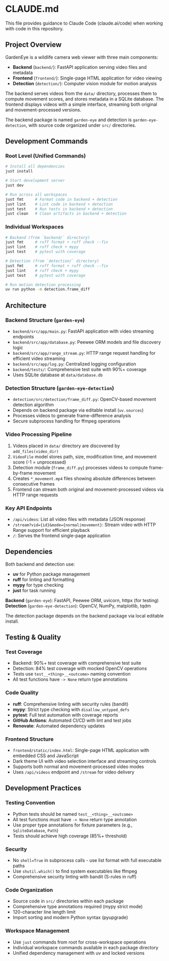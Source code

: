 # CLAUDE.md

This file provides guidance to Claude Code (claude.ai/code) when working with code in this repository.

## Project Overview

GardenEye is a wildlife camera web viewer with three main components:

- **Backend** (`backend/`): FastAPI application serving video files and metadata
- **Frontend** (`frontend/`): Single-page HTML application for video viewing  
- **Detection** (`detection/`): Computer vision module for motion analysis

The backend serves videos from the `data/` directory, processes them to compute movement scores, and stores metadata in a SQLite database. The frontend displays videos with a simple interface, streaming both original and movement-processed versions.

The backend package is named `garden-eye` and detection is `garden-eye-detection`, with source code organized under `src/` directories.

## Development Commands

### Root Level (Unified Commands)
```bash
# Install all dependencies
just install

# Start development server
just dev

# Run across all workspaces
just fmt     # Format code in backend + detection
just lint    # Lint code in backend + detection  
just test    # Run tests in backend + detection
just clean   # Clean artifacts in backend + detection
```

### Individual Workspaces
```bash
# Backend (from `backend/` directory)
just fmt     # ruff format + ruff check --fix
just lint    # ruff check + mypy
just test    # pytest with coverage

# Detection (from `detection/` directory) 
just fmt     # ruff format + ruff check --fix
just lint    # ruff check + mypy
just test    # pytest with coverage

# Run motion detection processing
uv run python -m detection.frame_diff
```

## Architecture

### Backend Structure (`garden-eye`)
- `backend/src/app/main.py`: FastAPI application with video streaming endpoints
- `backend/src/app/database.py`: Peewee ORM models and file discovery logic
- `backend/src/app/range_stream.py`: HTTP range request handling for efficient video streaming
- `backend/src/app/log.py`: Centralized logging configuration
- `backend/tests/`: Comprehensive test suite with 90%+ coverage
- Uses SQLite database at `data/database.db`

### Detection Structure (`garden-eye-detection`)
- `detection/src/detection/frame_diff.py`: OpenCV-based movement detection algorithm
- Depends on backend package via editable install (`uv.sources`)
- Processes videos to generate frame-difference analysis
- Secure subprocess handling for ffmpeg operations

### Video Processing Pipeline
1. Videos placed in `data/` directory are discovered by `add_files(video_dir)`
2. `VideoFile` model stores path, size, modification time, and movement score (-1 = unprocessed)
3. Detection module (`frame_diff.py`) processes videos to compute frame-by-frame movement
4. Creates `*_movement.mp4` files showing absolute differences between consecutive frames
5. Frontend can stream both original and movement-processed videos via HTTP range requests

### Key API Endpoints
- `/api/videos`: List all video files with metadata (JSON response)
- `/stream?vid={id}&mode={normal|movement}`: Stream video with HTTP Range support for efficient playback
- `/`: Serves the frontend single-page application

## Dependencies

Both backend and detection use:
- **uv** for Python package management
- **ruff** for linting and formatting
- **mypy** for type checking
- **just** for task running

**Backend** (`garden-eye`): FastAPI, Peewee ORM, uvicorn, httpx (for testing)
**Detection** (`garden-eye-detection`): OpenCV, NumPy, matplotlib, tqdm

The detection package depends on the backend package via local editable install.

## Testing & Quality

### Test Coverage
- Backend: 90%+ test coverage with comprehensive test suite
- Detection: 84% test coverage with mocked OpenCV operations  
- Tests use `test__<thing>__<outcome>` naming convention
- All test functions have `-> None` return type annotations

### Code Quality
- **ruff**: Comprehensive linting with security rules (bandit)
- **mypy**: Strict type checking with `disallow_untyped_defs`
- **pytest**: Full test automation with coverage reports
- **GitHub Actions**: Automated CI/CD with lint and test jobs
- **Renovate**: Automated dependency updates

### Frontend Structure
- `frontend/static/index.html`: Single-page HTML application with embedded CSS and JavaScript
- Dark theme UI with video selection interface and streaming controls
- Supports both normal and movement-processed video modes
- Uses `/api/videos` endpoint and `/stream` for video delivery

## Development Practices

### Testing Convention
- Python tests should be named `test__<thing>__<outcome>`
- All test functions must have `-> None` return type annotation
- Use proper type annotations for fixture parameters (e.g., `SqliteDatabase`, `Path`)
- Tests should achieve high coverage (85%+ threshold)

### Security
- No `shell=True` in subprocess calls - use list format with full executable paths
- Use `shutil.which()` to find system executables like ffmpeg
- Comprehensive security linting with bandit (S-rules in ruff)

### Code Organization
- Source code in `src/` directories within each package
- Comprehensive type annotations required (mypy strict mode)
- 120-character line length limit
- Import sorting and modern Python syntax (pyupgrade)

### Workspace Management
- Use `just` commands from root for cross-workspace operations
- Individual workspace commands available in each package directory
- Unified dependency management with uv and locked versions
